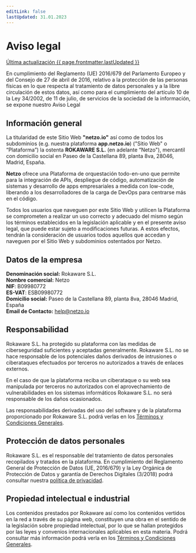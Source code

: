 ```yaml
---
editLink: false
lastUpdated: 31.01.2023
---
```

<script setup>
import { onMounted } from 'vue'
import { useData } from 'vitepress'

onMounted(async () => {
  if (window) await window.UC_UI.updateLanguage("es");
})
const { page } = useData()
</script>

# Aviso legal

<u>Última actualización {{ page.frontmatter.lastUpdated }}</u>

En cumplimiento del Reglamento (UE) 2016/679 del Parlamento Europeo y del Consejo de 27 de abril de 2016, relativo a la protección de las personas físicas en lo que respecta al tratamiento de datos personales y a la libre circulación de estos datos, así como para el cumplimiento del artículo 10 de la Ley 34/2002, de 11 de julio, de servicios de la sociedad de la información, se expone nuestro Aviso Legal

## Información general

La titularidad de este Sitio Web **"netzo.io"** así como de todos los subdominios (e.g. nuestra plataforma **app.netzo.io**) ("Sitio Web" o “Plataforma”) la ostenta **ROKAWARE S.L.** (en adelante “Netzo"), mercantil con domicilio social en Paseo de la Castellana 89, planta 8va, 28046, Madrid, España.

**Netzo** ofrece una Plataforma de orquestación todo-en-uno que permite para la integración de APIs, despliegue de código, automatización de sistemas y desarrollo de apps empresariales a medida con low-code, liberando a los desarrolladores de la carga de DevOps para centrarse más en el código.

Todos los usuarios que naveguen por este Sitio Web y utilicen la Plataforma se comprometen a realizar un uso correcto y adecuado del mismo según los términos establecidos en la legislación aplicable y en el presente aviso legal, que puede estar sujeto a modificaciones futuras. A estos efectos, tendrán la consideración de usuarios todos aquellos que accedan y naveguen por el Sitio Web y subdominios ostentados por Netzo.

## Datos de la empresa

**Denominación social:** Rokaware S.L.<br>
**Nombre comercial:** Netzo<br>
**NIF**: B09980772<br>
**ES-VAT**: ESB09980772<br>
**Domicilio social:** Paseo de la Castellana 89, planta 8va, 28046 Madrid, España<br>
**Email de Contacto:**  [help@netzo.io](mailto:help@netzo.io/)<br>

## Responsabilidad

Rokaware S.L. ha protegido su plataforma con las medidas de ciberseguridad suficientes y aceptadas generalmente. Rokaware S.L. no se hace responsable de los potenciales daños derivados de intrusiones o ciberataques efectuados por terceros no autorizados a través de enlaces externos.

En el caso de que la plataforma reciba un ciberataque o su web sea manipulada por terceros no autorizados con el aprovechamiento de vulnerabilidades en los sistemas informáticos Rokaware S.L. no será responsable de los daños ocasionados.

Las responsabilidades derivadas del uso del software y de la plataforma proporcionado por Rokaware S.L. podrá verlas en los [Términos y Condiciones Generales](/es/legal/terms-and-conditions).

## Protección de datos personales

Rokaware S.L. es el responsable del tratamiento de datos personales recopilados y tratados en la plataforma. En cumplimiento del Reglamento General de Protección de Datos (UE, 2016/679) y la Ley Orgánica de Protección de Datos y garantía de Derechos Digitales (3/2018) podrá consultar nuestra [política de privacidad](/es/legal/privacy-policy).

## Propiedad intelectual e industrial

Los contenidos prestados por Rokaware así como los contenidos vertidos en la red a través de su página web, constituyen una obra en el sentido de la legislación sobre propiedad intelectual, por lo que se hallan protegidos por las leyes y convenios internacionales aplicables en esta materia. Podrá consultar más información podrá verla en los [Términos y Condiciones Generales](/es/legal/terms-and-conditions).

